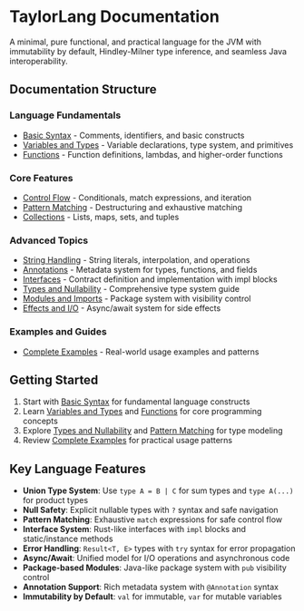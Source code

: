 # TaylorLang Documentation

A minimal, pure functional, and practical language for the JVM with immutability by default, Hindley-Milner type inference, and seamless Java interoperability.

## Documentation Structure

### Language Fundamentals
- [Basic Syntax](./basic-syntax.md) - Comments, identifiers, and basic constructs
- [Variables and Types](./variables-and-types.md) - Variable declarations, type system, and primitives
- [Functions](./functions.md) - Function definitions, lambdas, and higher-order functions

### Core Features
- [Control Flow](./control-flow.md) - Conditionals, match expressions, and iteration
- [Pattern Matching](./pattern-matching.md) - Destructuring and exhaustive matching
- [Collections](./collections.md) - Lists, maps, sets, and tuples

### Advanced Topics
- [String Handling](./string-handling.md) - String literals, interpolation, and operations
- [Annotations](./annotations.md) - Metadata system for types, functions, and fields
- [Interfaces](./interfaces.md) - Contract definition and implementation with impl blocks
- [Types and Nullability](./types-and-nullability.md) - Comprehensive type system guide
- [Modules and Imports](./modules-and-imports.md) - Package system with visibility control
- [Effects and I/O](./effects-and-io.md) - Async/await system for side effects

### Examples and Guides
- [Complete Examples](./examples.md) - Real-world usage examples and patterns

## Getting Started

1. Start with [Basic Syntax](./basic-syntax.md) for fundamental language constructs
2. Learn [Variables and Types](./variables-and-types.md) and [Functions](./functions.md) for core programming concepts
3. Explore [Types and Nullability](./types-and-nullability.md) and [Pattern Matching](./pattern-matching.md) for type modeling
4. Review [Complete Examples](./examples.md) for practical usage patterns

## Key Language Features

- **Union Type System**: Use `type A = B | C` for sum types and `type A(...)` for product types
- **Null Safety**: Explicit nullable types with `?` syntax and safe navigation
- **Pattern Matching**: Exhaustive `match` expressions for safe control flow
- **Interface System**: Rust-like interfaces with `impl` blocks and static/instance methods
- **Error Handling**: `Result<T, E>` types with `try` syntax for error propagation
- **Async/Await**: Unified model for I/O operations and asynchronous code
- **Package-based Modules**: Java-like package system with `pub` visibility control
- **Annotation Support**: Rich metadata system with `@Annotation` syntax
- **Immutability by Default**: `val` for immutable, `var` for mutable variables